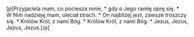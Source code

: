 [p]Przyjaciela mam, co pociesza mnie, * gdy o Jego ramię oprę się. * W Nim nadzieję mam, uleciał strach. * On najbliżej jest, zawsze troszczy się. * Królów Król, z nami Bóg. * Królów Król, z nami Bóg. * Jezus, Jezus, Jezus, Jezus.[/p]